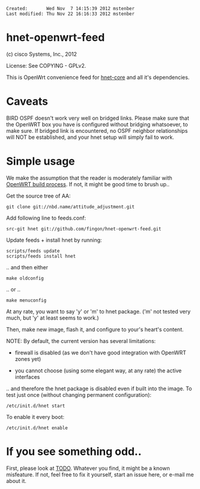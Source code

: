     Created:       Wed Nov  7 14:15:39 2012 mstenber
    Last modified: Thu Nov 22 16:16:33 2012 mstenber

hnet-openwrt-feed
=================

(c) cisco Systems, Inc., 2012

License: See COPYING - GPLv2.

This is OpenWrt convenience feed for [hnet-core][core] and all it's
dependencies.

# Caveats

BIRD OSPF doesn't work very well on bridged links. Please make sure that
the OpenWRT box you have is configured without bridging whatsoever, to make
sure. If bridged link is encountered, no OSPF neighbor relationships will
NOT be established, and your hnet setup will simply fail to work.

# Simple usage

We make the assumption that the reader is moderately familiar with
[OpenWRT build process][root]. If not, it might be good time to brush up..

Get the source tree of AA:

    git clone git://nbd.name/attitude_adjustment.git

Add following line to feeds.conf:

    src-git hnet git://github.com/fingon/hnet-openwrt-feed.git

Update feeds + install hnet by running:

    scripts/feeds update
    scripts/feeds install hnet

.. and then either 

    make oldconfig

.. or ..

    make menuconfig

At any rate, you want to say 'y' or 'm' to hnet package. ('m' not tested
very much, but 'y' at least seems to work.)

Then, make new image, flash it, and configure to your's heart's content.

NOTE: By default, the current version has several limitations:

* firewall is disabled (as we don't have good integration with 
  OpenWRT zones yet)
  
* you cannot choose (using some elegant way, at any rate) the active interfaces

.. and therefore the hnet package is disabled even if built into the
image. To test just once (without changing permanent configuration):

    /etc/init.d/hnet start

To enable it every boot:

    /etc/init.d/hnet enable

# If you see something odd..

First, please look at [TODO][TODO]. Whatever you find, it might be a known
misfeature. If not, feel free to fix it yourself, start an issue here, or
e-mail me about it. 

[core]: https://github.com/fingon/hnet-core/
[TODO]: https://github.com/fingon/hnet-core/blob/master/TODO
[root]: http://wiki.openwrt.org/doc/howto/build
